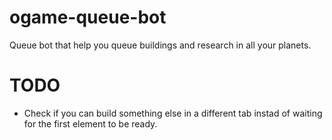 # ogame-queue-bot

Queue bot that help you queue buildings and research in all your planets.

# TODO
- Check if you can build something else in a different tab instad of waiting for the first element to be ready.
